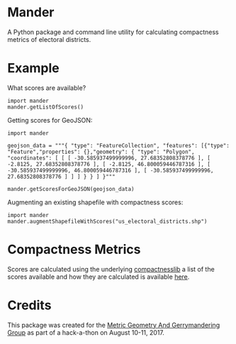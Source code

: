 Mander
======

A Python package and command line utility for calculating compactness metrics of
electoral districts.



Example
=======

What scores are available?

    import mander
    mander.getListOfScores()

Getting scores for GeoJSON:

    import mander

    geojson_data = """{ "type": "FeatureCollection", "features": [{"type": "Feature","properties": {},"geometry": { "type": "Polygon", "coordinates": [ [ [ -30.585937499999996, 27.68352808378776 ], [ -2.8125, 27.68352808378776 ], [ -2.8125, 46.800059446787316 ], [ -30.585937499999996, 46.800059446787316 ], [ -30.585937499999996, 27.68352808378776 ] ] ] } } ] }"""

    mander.getScoresForGeoJSON(geojson_data)

Augmenting an existing shapefile with compactness scores:

    import mander
    mander.augmentShapefileWithScores("us_electoral_districts.shp")



Compactness Metrics
===================

Scores are calculated using the underlying
[compactnesslib](https://github.com/r-barnes/compactnesslib)
a list of the scores available and how they are calculated is available
[here](https://github.com/r-barnes/compactnesslib/blob/master/Scores.md).



Credits
=======

This package was created for the
[Metric Geometry And Gerrymandering Group](https://sites.tufts.edu/gerrymandr/)
as part of a hack-a-thon on August 10-11, 2017.